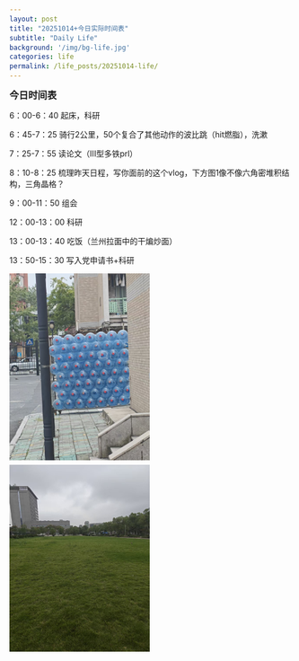 ```yaml
---
layout: post
title: "20251014+今日实际时间表"
subtitle: "Daily Life"
background: '/img/bg-life.jpg'
categories: life
permalink: /life_posts/20251014-life/
---
```

**<span style="font-size: 120%">今日时间表</span>**



6：00-6：40 起床，科研

6：45-7：25 骑行2公里，50个复合了其他动作的波比跳（hit燃脂），洗漱

7：25-7：55 读论文（III型多铁prl）

8：10-8：25 梳理昨天日程，写你面前的这个vlog，下方图1像不像六角密堆积结构，三角晶格？

9：00-11：50 组会

12：00-13：00 科研

13：00-13：40 吃饭（兰州拉面中的干煸炒面）

13：50-15：30 写入党申请书+科研




<div style="
  column-count: 2;
  column-gap: 5px;
  max-width: 700px;
  margin: 0 auto;
">
  <img src="/img/life/20251014/bg-run.jpg" style="width:100%; margin-bottom:5px;">
  <img src="/img/life/20251014/bg-run1.jpg" style="width:100%; margin-bottom:5px;">

</div>




